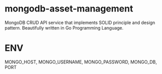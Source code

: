# mongodb-asset-management
MongoDB CRUD API service that implements SOLID principle and design pattern. 
Beautifully written in Go Programming Language.

# ENV
MONGO_HOST, MONGO_USERNAME, MONGO_PASSWORD, MONGO_DB, 
PORT
